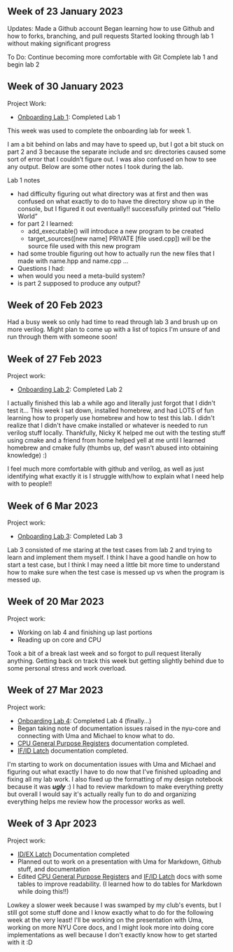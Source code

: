 ## Week of 23 January 2023

Updates:
Made a Github account
Began learning how to use Github and how to forks, branching, and pull requests
Started looking through lab 1 without making significant progress

To Do:
Continue becoming more comfortable with Git
Complete lab 1 and begin lab 2

## Week of 30 January 2023

Project Work:
* [Onboarding Lab 1](https://github.com/gil92723/Week-1.git): Completed Lab 1

This week was used to complete the onboarding lab for week 1.

I am a bit behind on labs and may have to speed up, but I got a bit stuck on part 2 and 3 because the separate include and src directories caused some sort of error that I couldn’t figure out. I was also confused on how to see any output. Below are some other notes I took during the lab.
 
Lab 1 notes

* had difficulty figuring out what directory was at first and then was confused on what exactly to do to have the directory show up in the console, but I figured it out eventually!!
successfully printed out “Hello World”
* for part 2 I learned:
  * add_executable() will introduce a new program to be created
  * target_sources([new name] PRIVATE [file used.cpp]) will be the source file used with this new program
* had some trouble figuring out how to actually run the new files that I made with name.hpp and name.cpp …
* Questions I had:
*   when would you need a meta-build system?
*   is part 2 supposed to produce any output?
 
## Week of 20 Feb 2023

Had a busy week so only had time to read through lab 3 and brush up on more verilog. Might plan to come up with a list of topics I'm unsure of and run through them with someone soon!

## Week of 27 Feb 2023

Project work:
* [Onboarding Lab 2](https://github.com/gil92723/onboarding-lab-2.git): Completed Lab 2

I actually finished this lab a while ago and literally just forgot that I didn't test it... This week I sat down, installed homebrew, and had LOTS of fun learning how to properly use homebrew and how to test this lab. I didn't realize that I didn't have cmake installed or whatever is needed to run verilog stuff locally. Thankfully, Nicky K helped me out with the testing stuff using cmake and a friend from home helped yell at me until I learned homebrew and cmake fully (thumbs up, def wasn't abused into obtaining knowledge) :)

I feel much more comfortable with github and verilog, as well as just identifying what exactly it is I struggle with/how to explain what I need help with to people!!

## Week of 6 Mar 2023

Project work:
* [Onboarding Lab 3](https://github.com/gil92723/onboarding-lab-3.git): Completed Lab 3

Lab 3 consisted of me staring at the test cases from lab 2 and trying to learn and implement them myself. I think I have a good handle on how to start a test case, but I think I may need a little bit more time to understand how to make sure when the test case is messed up vs when the program is messed up.

## Week of 20 Mar 2023

Project work:
* Working on lab 4 and finishing up last portions
* Reading up on core and CPU

Took a bit of a break last week and so forgot to pull request literally anything. Getting back on track this week but getting slightly behind due to some personal stress and work overload.

## Week of 27 Mar 2023

Project work:
* [Onboarding Lab 4](https://github.com/gil92723/onboarding-lab-4.git): Completed Lab 4 (finally...)
* Began taking note of documentation issues raised in the nyu-core and connecting with Uma and Michael to know what to do.
* [CPU General Purpose Registers](https://github.com/gil92723/nyu-core/blob/51352f844e05e11fb531a43f4f41c34609895086/module_functionality/00_CPU_general_purpose_registers.md) documentation completed.
* [IF/ID Latch](https://github.com/gil92723/nyu-core/blob/51352f844e05e11fb531a43f4f41c34609895086/module_functionality/01_IF_ID_latch.md) documentation completed.

I'm starting to work on documentation issues with Uma and Michael and figuring out what exactly I have to do now that I've finished uploading and fixing all my lab work. I also fixed up the formatting of my design notebook because it was _**ugly**_ :) I had to review markdown to make everything pretty but overall I would say it's actually really fun to do and organizing everything helps me review how the processor works as well.

## Week of 3 Apr 2023

Project work:
* [ID/EX Latch](https://github.com/gil92723/nyu-core/blob/74b0cf3105e0532e48b7c58869802cf8e0e9f682/module_functionality/02_ID_EX_Latch.md) Documentation completed
* Planned out to work on a presentation with Uma for Markdown, Github stuff, and documentation
* Edited [CPU General Purpose Registers](https://github.com/gil92723/nyu-core/blob/51352f844e05e11fb531a43f4f41c34609895086/module_functionality/00_CPU_general_purpose_registers.md) and [IF/ID Latch](https://github.com/gil92723/nyu-core/blob/51352f844e05e11fb531a43f4f41c34609895086/module_functionality/01_IF_ID_latch.md) docs with some tables to improve readability. (I learned how to do tables for Markdown while doing this!!)

Lowkey a slower week because I was swamped by my club's events, but I still got some stuff done and I know exactly what to do for the following week at the very least! I'll be working on the presentation with Uma, working on more NYU Core docs, and I might look more into doing core implementations as well because I don't exactly know how to get started with it :D

